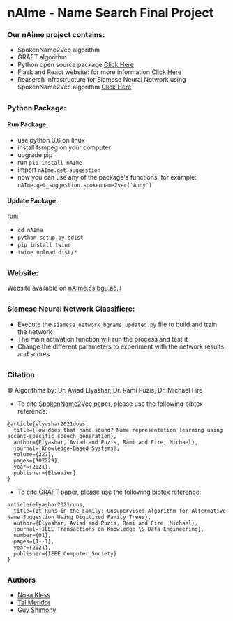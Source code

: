 # nAIme - Name Search Final Project

### Our nAime project contains:
- SpokenName2Vec algorithm
- GRAFT algorithm
- Python open source package [Click Here](https://pypi.org/project/nAIme/)
- Flask and React website: for more information [Click Here](https://github.com/noaakl/naime-app)
- Reaserch Infrastructure for Siamese Neural Network using SpokenName2Vec algorithm [Click Here](https://github.com/noaakl/Final_Project_Names/tree/main/SiameseNetwork)

##

### Python Package:

#### Run Package:

- use python 3.6 on linux
- install fsmpeg on your computer
- upgrade pip
- run `pip install nAIme`
- import `nAIme.get_suggestion`
- now you can use any of the package's functions. for example: `nAIme.get_suggestion.spokenname2vec('Anny')`

#### Update Package:

run:
- `cd nAIme`
- `python setup.py sdist`
- `pip install twine`
- `twine upload dist/*`

##

### Website:

Website available on [nAIme.cs.bgu.ac.il](https://naime.cs.bgu.ac.il/)

##

### Siamese Neural Network Classifiere:

- Execute the `siamese_network_bgrams_updated.py` file to build and train the network
- The main activation function will run the process and test it
- Change the different parameters to experiment with the network results and scores

##

### Citation


&copy; Algorithms by: Dr. Aviad Elyashar, Dr. Rami Puzis, Dr. Michael Fire


- To cite [SpokenName2Vec](https://doi.org/10.1109/TKDE.2021.3096670) paper, please use the following bibtex reference:

```
@article{elyashar2021does,
  title={How does that name sound? Name representation learning using accent-specific speech generation},
  author={Elyashar, Aviad and Puzis, Rami and Fire, Michael},
  journal={Knowledge-Based Systems},
  volume={227},
  pages={107229},
  year={2021},
  publisher={Elsevier}
}
```

- To cite [GRAFT](https://doi.org/10.1016/j.knosys.2021.107229) paper, please use the following bibtex reference:

```
article{elyashar2021runs,
  title={It Runs in the Family: Unsupervised Algorithm for Alternative Name Suggestion Using Digitized Family Trees},
  author={Elyashar, Aviad and Puzis, Rami and Fire, Michael},
  journal={IEEE Transactions on Knowledge \& Data Engineering},
  number={01},
  pages={1--1},
  year={2021},
  publisher={IEEE Computer Society}
}
```

##

### Authors

- [Noaa Kless](https://github.com/noaakl)
- [Tal Meridor](https://github.com/talmeri)
- [Guy Shimony](https://github.com/guyshimony)
